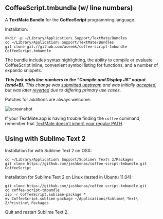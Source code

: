 CoffeeScript.tmbundle (w/ line numbers)
---------------------

A **TextMate Bundle** for the **CoffeeScript** programming language.

Installation:

    mkdir -p ~/Library/Application\ Support/TextMate/Bundles
    cd ~/Library/Application\ Support/TextMate/Bundles
    git clone git://github.com/aseemk/coffee-script-tmbundle CoffeeScript.tmbundle

The bundle includes syntax highlighting, the ability to compile or evaluate CoffeeScript inline, convenient symbol listing for functions, and a number of expando snippets.

<i><b>This fork adds line numbers to the "Compile and Display JS" output
(cmd+B).</b> This change was [submitted upstream][pull-46] and was initially
[accepted][upstream-25cb53f], but was later [reverted][upstream-49a55aa]
due to differing primary use cases.</i>

[pull-46]: https://github.com/jashkenas/coffee-script-tmbundle/pull/46
[upstream-25cb53f]: https://github.com/jashkenas/coffee-script-tmbundle/commit/25cb53f62ddfe7cdc0cecb39c9a58dec62790de2
[upstream-49a55aa]: https://github.com/jashkenas/coffee-script-tmbundle/commit/49a55aac5d2d5fd857c78b5b6850c3a4c3f8f9d3

Patches for additions are always welcome.

![screenshot](http://jashkenas.s3.amazonaws.com/images/coffeescript/textmate-highlighting.png)

If your TextMate.app is having trouble finding the `coffee` command, remember that [TextMate doesn't inherit your regular PATH](http://wiki.macromates.com/Troubleshooting/TextMateAndThePath). 

Using with Sublime Text 2
-------------------------

Installation for with Sublime Text 2 on OSX: 

    cd ~/Library/Application\ Support/Sublime\ Text\ 2/Packages
    git clone https://github.com/jashkenas/coffee-script-tmbundle.git CoffeeScript

Installation for Sublime Text 2 on Linux (tested in Ubuntu 11.04):

    git clone https://github.com/jashkenas/coffee-script-tmbundle.git
    cd coffee-script-tmbundle
    zip -r CoffeeScript.sublime-package *
    mv CoffeeScript.sublime-package ~/Applications/Sublime\ Text\ 2/Pristine\ Packages

Quit and restart Sublime Text 2.

